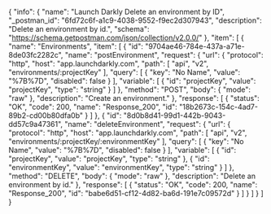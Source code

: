 {
  "info": {
    "name": "Launch Darkly Delete an environment by ID",
    "_postman_id": "6fd72c6f-a1c9-4038-9552-f9ec2d307943",
    "description": "Delete an environment by id.",
    "schema": "https://schema.getpostman.com/json/collection/v2.0.0/"
  },
  "item": [
    {
      "name": "Environments",
      "item": [
        {
          "id": "9704ae46-784e-437a-a71e-8de03fc2282c",
          "name": "postEnvironment",
          "request": {
            "url": {
              "protocol": "http",
              "host": "app.launchdarkly.com",
              "path": [
                "api",
                "v2",
                "environments/:projectKey"
              ],
              "query": [
                {
                  "key": "No Name",
                  "value": "%7B%7D",
                  "disabled": false
                }
              ],
              "variable": [
                {
                  "id": "projectKey",
                  "value": "projectKey",
                  "type": "string"
                }
              ]
            },
            "method": "POST",
            "body": {
              "mode": "raw"
            },
            "description": "Create an environment."
          },
          "response": [
            {
              "status": "OK",
              "code": 200,
              "name": "Response_200",
              "id": "18b2673c-154c-4ad7-89b2-cd00b80dfa0b"
            }
          ]
        },
        {
          "id": "8d0b8d41-99d1-442b-9043-dd57c9a47361",
          "name": "deleteEnvironment",
          "request": {
            "url": {
              "protocol": "http",
              "host": "app.launchdarkly.com",
              "path": [
                "api",
                "v2",
                "environments/:projectKey/:environmentKey"
              ],
              "query": [
                {
                  "key": "No Name",
                  "value": "%7B%7D",
                  "disabled": false
                }
              ],
              "variable": [
                {
                  "id": "projectKey",
                  "value": "projectKey",
                  "type": "string"
                },
                {
                  "id": "environmentKey",
                  "value": "environmentKey",
                  "type": "string"
                }
              ]
            },
            "method": "DELETE",
            "body": {
              "mode": "raw"
            },
            "description": "Delete an environment by id."
          },
          "response": [
            {
              "status": "OK",
              "code": 200,
              "name": "Response_200",
              "id": "babe6d51-cf12-4d82-ba6d-191e7c09572d"
            }
          ]
        }
      ]
    }
  ]
}